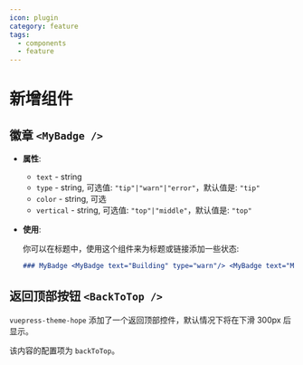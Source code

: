 ```yaml
---
icon: plugin
category: feature
tags:
  - components
  - feature
---
```


# 新增组件

## 徽章 `<MyBadge />`

- **属性**:

  - `text` - string
  - `type` - string, 可选值: `"tip"|"warn"|"error"`，默认值是: `"tip"`
  - `color` - string, 可选
  - `vertical` - string, 可选值: `"top"|"middle"`，默认值是: `"top"`

- **使用**:

  你可以在标题中，使用这个组件来为标题或链接添加一些状态:

  ```md
  ### MyBadge <MyBadge text="Building" type="warn"/> <MyBadge text="MrHope" color="grey" />
  ```

## 返回顶部按钮 `<BackToTop />` <MyBadge text="支持页面配置" />

`vuepress-theme-hope` 添加了一个返回顶部控件，默认情况下将在下滑 300px 后显示。

该内容的配置项为 `backToTop`。
